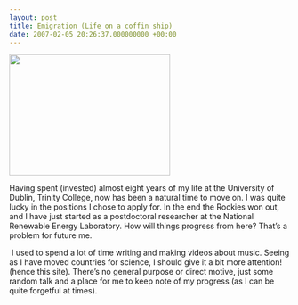 ```yaml
---
layout: post
title: Emigration (Life on a coffin ship)
date: 2007-02-05 20:26:37.000000000 +00:00
---
```


<a href="http://thelostelectron.files.wordpress.com/2012/04/shapeimage_22.png"><img class="alignleft size-full wp-image-252" title="shapeimage_2" src="{{ site.baseurl }}/assets/2007/02/shapeimage_22.png" alt="" width="289" height="217" /></a>

Having spent (invested) almost eight years of my life at the University of Dublin, Trinity College, now has been a natural time to move on. I was quite lucky in the positions I chose to apply for. In the end the Rockies won out, and I have just started as a postdoctoral researcher at the National Renewable Energy Laboratory. How will things progress from here? That’s a problem for future me.

<p> I used to spend a lot of time writing and making videos about music. Seeing as I have moved countries for science, I should give it a bit more attention! (hence this site). There’s no general purpose or direct motive, just some random talk and a place for me to keep note of my progress (as I can be quite forgetful at times).</p>

